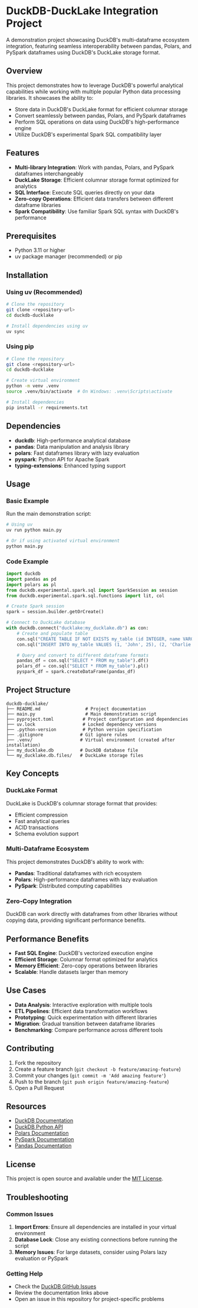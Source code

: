 # DuckDB-DuckLake Integration Project

A demonstration project showcasing DuckDB's multi-dataframe ecosystem integration, featuring seamless interoperability between pandas, Polars, and PySpark dataframes using DuckDB's DuckLake storage format.

## Overview

This project demonstrates how to leverage DuckDB's powerful analytical capabilities while working with multiple popular Python data processing libraries. It showcases the ability to:

- Store data in DuckDB's DuckLake format for efficient columnar storage
- Convert seamlessly between pandas, Polars, and PySpark dataframes
- Perform SQL operations on data using DuckDB's high-performance engine
- Utilize DuckDB's experimental Spark SQL compatibility layer

## Features

- **Multi-library Integration**: Work with pandas, Polars, and PySpark dataframes interchangeably
- **DuckLake Storage**: Efficient columnar storage format optimized for analytics
- **SQL Interface**: Execute SQL queries directly on your data
- **Zero-copy Operations**: Efficient data transfers between different dataframe libraries
- **Spark Compatibility**: Use familiar Spark SQL syntax with DuckDB's performance

## Prerequisites

- Python 3.11 or higher
- uv package manager (recommended) or pip

## Installation

### Using uv (Recommended)

```bash
# Clone the repository
git clone <repository-url>
cd duckdb-ducklake

# Install dependencies using uv
uv sync
```

### Using pip

```bash
# Clone the repository
git clone <repository-url>
cd duckdb-ducklake

# Create virtual environment
python -m venv .venv
source .venv/bin/activate  # On Windows: .venv\Scripts\activate

# Install dependencies
pip install -r requirements.txt
```

## Dependencies

- **duckdb**: High-performance analytical database
- **pandas**: Data manipulation and analysis library
- **polars**: Fast dataframes library with lazy evaluation
- **pyspark**: Python API for Apache Spark
- **typing-extensions**: Enhanced typing support

## Usage

### Basic Example

Run the main demonstration script:

```bash
# Using uv
uv run python main.py

# Or if using activated virtual environment
python main.py
```

### Code Example

```python
import duckdb
import pandas as pd
import polars as pl
from duckdb.experimental.spark.sql import SparkSession as session
from duckdb.experimental.spark.sql.functions import lit, col

# Create Spark session
spark = session.builder.getOrCreate()

# Connect to DuckLake database
with duckdb.connect("ducklake:my_ducklake.db") as con:
    # Create and populate table
    con.sql("CREATE TABLE IF NOT EXISTS my_table (id INTEGER, name VARCHAR, age INTEGER)")
    con.sql("INSERT INTO my_table VALUES (1, 'John', 25), (2, 'Charlie', 32)")

    # Query and convert to different dataframe formats
    pandas_df = con.sql("SELECT * FROM my_table").df()
    polars_df = con.sql("SELECT * FROM my_table").pl()
    pyspark_df = spark.createDataFrame(pandas_df)
```

## Project Structure

```
duckdb-ducklake/
├── README.md                 # Project documentation
├── main.py                   # Main demonstration script
├── pyproject.toml           # Project configuration and dependencies
├── uv.lock                  # Locked dependency versions
├── .python-version          # Python version specification
├── .gitignore              # Git ignore rules
├── .venv/                  # Virtual environment (created after installation)
├── my_ducklake.db          # DuckDB database file
└── my_ducklake.db.files/   # DuckLake storage files
```

## Key Concepts

### DuckLake Format
DuckLake is DuckDB's columnar storage format that provides:
- Efficient compression
- Fast analytical queries
- ACID transactions
- Schema evolution support

### Multi-Dataframe Ecosystem
This project demonstrates DuckDB's ability to work with:
- **Pandas**: Traditional dataframes with rich ecosystem
- **Polars**: High-performance dataframes with lazy evaluation
- **PySpark**: Distributed computing capabilities

### Zero-Copy Integration
DuckDB can work directly with dataframes from other libraries without copying data, providing significant performance benefits.

## Performance Benefits

- **Fast SQL Engine**: DuckDB's vectorized execution engine
- **Efficient Storage**: Columnar format optimized for analytics
- **Memory Efficient**: Zero-copy operations between libraries
- **Scalable**: Handle datasets larger than memory

## Use Cases

- **Data Analysis**: Interactive exploration with multiple tools
- **ETL Pipelines**: Efficient data transformation workflows
- **Prototyping**: Quick experimentation with different libraries
- **Migration**: Gradual transition between dataframe libraries
- **Benchmarking**: Compare performance across different tools

## Contributing

1. Fork the repository
2. Create a feature branch (`git checkout -b feature/amazing-feature`)
3. Commit your changes (`git commit -m 'Add amazing feature'`)
4. Push to the branch (`git push origin feature/amazing-feature`)
5. Open a Pull Request

## Resources

- [DuckDB Documentation](https://duckdb.org/docs/)
- [DuckDB Python API](https://duckdb.org/docs/api/python/overview)
- [Polars Documentation](https://pola-rs.github.io/polars-book/)
- [PySpark Documentation](https://spark.apache.org/docs/latest/api/python/)
- [Pandas Documentation](https://pandas.pydata.org/docs/)

## License

This project is open source and available under the [MIT License](LICENSE).

## Troubleshooting

### Common Issues

1. **Import Errors**: Ensure all dependencies are installed in your virtual environment
2. **Database Lock**: Close any existing connections before running the script
3. **Memory Issues**: For large datasets, consider using Polars lazy evaluation or PySpark

### Getting Help

- Check the [DuckDB GitHub Issues](https://github.com/duckdb/duckdb/issues)
- Review the documentation links above
- Open an issue in this repository for project-specific problems
